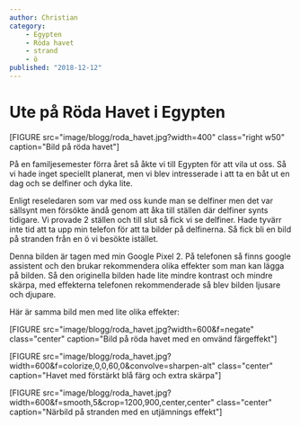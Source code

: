 ```yaml
---
author: Christian
category:
    - Egypten
    - Röda havet
    - strand
    - ö
published: "2018-12-12"
---
```

Ute på Röda Havet i Egypten
==================================

[FIGURE src="image/blogg/roda_havet.jpg?width=400" class="right w50" caption="Bild på röda havet"]

På en familjesemester förra året så åkte vi till Egypten för att vila ut oss.
Så vi hade inget speciellt planerat, men vi blev intresserade i att ta en båt ut en dag och se delfiner och dyka lite.

<!--more-->

Enligt reseledaren som var med oss kunde man se delfiner men det var sällsynt men försökte ändå genom att åka till ställen där delfiner synts tidigare.
Vi provade 2 ställen och till slut så fick vi se delfiner.
Hade tyvärr inte tid att ta upp min telefon för att ta bilder på delfinerna.
Så fick bli en bild på stranden från en ö vi besökte istället.

Denna bilden är tagen med min Google Pixel 2.
På telefonen så finns google assistent och den brukar rekommendera olika effekter som man kan lägga på bilden.
Så den originella bilden hade lite mindre kontrast och mindre skärpa, med effekterna telefonen rekommenderade så blev bilden ljusare och djupare.

Här är samma bild men med lite olika effekter:

[FIGURE src="image/blogg/roda_havet.jpg?width=600&f=negate" class="center" caption="Bild på röda havet med en omvänd färgeffekt"]

[FIGURE src="image/blogg/roda_havet.jpg?width=600&f=colorize,0,0,60,0&convolve=sharpen-alt" class="center" caption="Havet med förstärkt blå färg och extra skärpa"]

[FIGURE src="image/blogg/roda_havet.jpg?width=600&f=smooth,5&crop=1200,900,center,center" class="center" caption="Närbild på stranden med en utjämnings effekt"]


